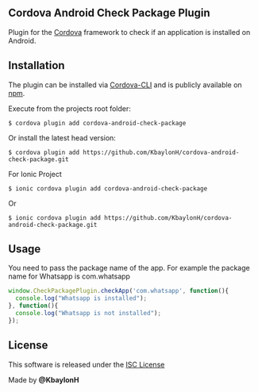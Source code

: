 ## Cordova Android Check Package Plugin

Plugin for the [Cordova](https://cordova.apache.org/) framework to check if an application is installed on Android.

## Installation
The plugin can be installed via [Cordova-CLI](https://cordova.apache.org/docs/es/latest/guide/cli/) and is publicly available on [npm](https://www.npmjs.com/package/cordova-android-check-package).

Execute from the projects root folder:

    $ cordova plugin add cordova-android-check-package

Or install the latest head version:
  
    $ cordova plugin add https://github.com/KbaylonH/cordova-android-check-package.git

For Ionic Project

    $ ionic cordova plugin add cordova-android-check-package

Or

    $ ionic cordova plugin add https://github.com/KbaylonH/cordova-android-check-package.git

## Usage

You need to pass the package name of the app. For example the package name for Whatsapp is com.whatsapp

```js
window.CheckPackagePlugin.checkApp('com.whatsapp', function(){
  console.log("Whatsapp is installed");
}, function(){
  console.log("Whatsapp is not installed");
});
````

## License

This software is released under the [ISC License](https://www.isc.org/downloads/software-support-policy/isc-license/)

Made by **@KbaylonH**